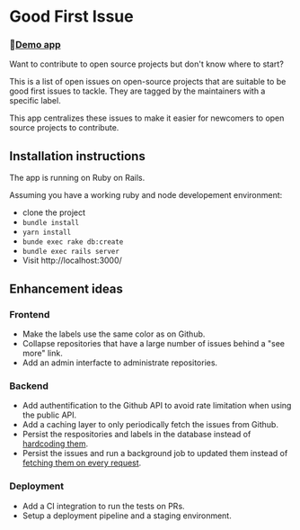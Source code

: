 # Good First Issue

### 🚀[Demo app](https://first-issue.herokuapp.com/)

Want to contribute to open source projects but don't know where to start?

This is a list of open issues on open-source projects that are suitable to be good first issues to tackle. They are tagged by the maintainers with a specific label.

This app centralizes these issues to make it easier for newcomers to open source projects to contribute.

## Installation instructions
The app is running on Ruby on Rails. 

Assuming you have a working ruby and node developement environment:

- clone the project
- `bundle install`
- `yarn install`
- `bunde exec rake db:create`
- `bundle exec rails server`
- Visit http://localhost:3000/

## Enhancement ideas
### Frontend
- Make the labels use the same color as on Github.
- Collapse repositories that have a large number of issues behind a "see more" link.
- Add an admin interfacte to administrate repositories.

### Backend
- Add authentification to the Github API to avoid rate limitation when using the public API.
- Add a caching layer to only periodically fetch the issues from Github.
- Persist the respositories and labels in the database instead of [hardcoding them](https://github.com/yboulkaid/first_issue/blob/ce64b7ce0b1f50ea4904a15e7f707bdeec041b60/app/models/github/repositories.rb#L3-L9).
- Persist the issues and run a background job to updated them instead of [fetching them on every request](https://github.com/yboulkaid/first_issue/blob/ce64b7ce0b1f50ea4904a15e7f707bdeec041b60/app/models/github/repository.rb#L9-L11).

### Deployment
- Add a CI integration to run the tests on PRs.
- Setup a deployment pipeline and a staging environment.
